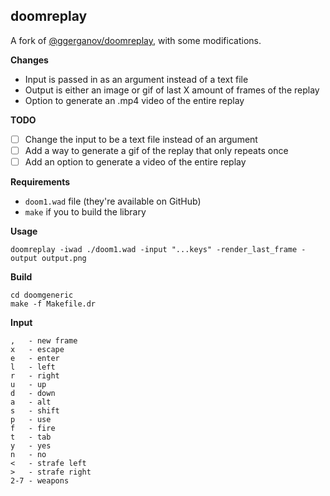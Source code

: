 ## doomreplay

A fork of [@ggerganov/doomreplay](https://github.com/ggerganov/doomreplay), with some modifications.

**Changes**

-   Input is passed in as an argument instead of a text file
-   Output is either an image or gif of last X amount of frames of the replay
-   Option to generate an .mp4 video of the entire replay

**TODO**

-   [ ] Change the input to be a text file instead of an argument
-   [ ] Add a way to generate a gif of the replay that only repeats once
-   [ ] Add an option to generate a video of the entire replay

**Requirements**

-   `doom1.wad` file (they're available on GitHub)
-   `make` if you to build the library

**Usage**

```
doomreplay -iwad ./doom1.wad -input "...keys" -render_last_frame -output output.png
```

**Build**

```
cd doomgeneric
make -f Makefile.dr
```

**Input**

```
,   - new frame
x   - escape
e   - enter
l   - left
r   - right
u   - up
d   - down
a   - alt
s   - shift
p   - use
f   - fire
t   - tab
y   - yes
n   - no
<   - strafe left
>   - strafe right
2-7 - weapons
```
